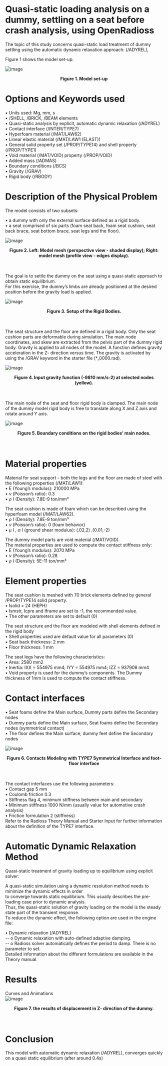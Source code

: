 # Quasi-static loading analysis on a dummy, settling on a seat before crash analysis, using OpenRadioss

The topic of this study concerns quasi-static load treatment of dummy settling using the automatic dynamic relaxation approach: (/ADYREL),

Figure 1 shows the model set-up.

![image](/Safety/Dummy_Settling/Images/Picture1.png)
<figcaption align = "center"><b>Figure 1. Model set-up</b></figcaption>

# Options and Keywords used

•	Units used: Mg, mm, s  
•	/SHELL, /BRICK, /BEAM elements  
•	Quasi-static analysis by explicit, automatic dynamic relaxation (/ADYREL)  
•	Contact interface (/INTER/TYPE7)  
•	Hyperfoam material (/MAT/LAW62)  
•	Linear elastic material (/MAT/LAW1 (ELAST))  
•	General solid property set (/PROP/TYPE14) and shell property (/PROP/TYPE1)  
•	Void material (/MAT/VOID) property (/PROP/VOID)  
•	Added mass (/ADMAS)  
•	Boundary conditions (/BCS)  
•	Gravity (/GRAV)  
•	Rigid body (/RBODY)

# Description of the Physical Problem

The model consists of two subsets:

•	a dummy with only the external surface defined as a rigid body.  
•	a seat comprised of six parts (foam seat back, foam seat cushion, seat back brace, seat bottom brace, seat legs and the floor).

![image](/Safety/Dummy_Settling/Images/Picture2.png)
<figcaption align = "center"><b>Figure 2. Left: Model mesh (perspective view - shaded display); Right: model mesh (profile view - edges display).</b></figcaption><br/><br/>  

The goal is to settle the dummy on the seat using a quasi-static approach to obtain static equilibrium.  
For this exercise, the dummy’s limbs are already positioned at the desired position before the gravity load is applied. 

![image](/Safety/Dummy_Settling/Images/Picture3.png)
<figcaption align = "center"><b>Figure 3. Setup of the Rigid Bodies.</b></figcaption><br/><br/>  

The seat structure and the floor are defined in a rigid body. Only the seat cushion parts are deformable during simulation.
The main node coordinates, and skew are extracted from the pelvis part of the dummy rigid body.
Gravity is applied to all nodes of the model. A function defines gravity acceleration in the Z- direction versus time. The gravity is activated by using the /GRAV keyword in the starter file (*_0000.rad).

![image](/Safety/Dummy_Settling/Images/Picture4.png)
<figcaption align = "center"><b>Figure 4. Input gravity function (-9810 mm/s-2) at selected nodes (yellow).</b></figcaption><br/><br/>

The main node of the seat and floor rigid body is clamped. 
The main node of the dummy model rigid body is free to translate along X and Z axis and rotate around Y axis.

![image](/Safety/Dummy_Settling/Images/Picture5.png)
<figcaption align = "center"><b>Figure 5. Boundary conditions on the rigid bodies’ main nodes. </b></figcaption><br/><br/>

# Material properties

Material for seat support - both the legs and the floor are made of steel with the following properties (/MAT/LAW1):  
•	E (Young’s modulus): 210000 MPa  
•	$\nu$ (Poisson’s ratio): 0.3  
•	$\rho$ I (Density): 7.8E-9 ton/mm³  

The seat cushion is made of foam which can be described using the hyperfoam model (/MAT/LAW62).  
•	$\rho$ I (Density): 7.8E-9 ton/mm³  
•	$\nu$ (Poisson’s ratio): 0 (foam behavior)  
•	$\mu$ I , $\alpha$ I (ground shear modulus): (.02,2) ,(0.01,-2)  

The dummy model parts are void material (/MAT/VOID).  
The material properties are used to compute the contact stiffness only:  
•	E (Young’s modulus): 2070 MPa  
•	$\nu$ (Poisson’s ratio): 0.28  
•	$\rho$ I (Density): 5E-11 ton/mm³  

# Element properties

The seat cushion is meshed with 70 brick elements defined by general /PROP/TYPE14 solid property.  
•	Isolid = 24 (HEPH)  
•	Ismstr, Icpre and Iframe are set to -1, the recommended value.  
•	The other parameters are set to default (0)  

The seat structure and the floor are modeled with shell elements defined in the rigid body  
•	Shell properties used are default value for all parameters (0)  
•	Seat back thickness: 2 mm  
•	Floor thickness: 1 mm  

The seat legs have the following characteristics:  
•	Area: 2580 mm2  
•	Inertia:  IXX = 554975 mm4; IYY = 554975 mm4; IZZ = 937908 mm4  
•	Void property is used for the dummy’s components. The Dummy thickness of 1mm is used to compute the contact stiffness.  

# Contact interfaces

•	Seat foams define the Main surface, Dummy parts define the Secondary nodes  
•	Dummy parts define the Main surface, Seat foams define the Secondary nodes (symmetrical contact)  
•	The floor defines the Main surface, dummy feet define the Secondary nodes  

![image](/Safety/Dummy_Settling/Images/Picture6.png)
<figcaption align = "center"><b>Figure 6. Contacts Modeling with TYPE7 Symmetrical Interface and foot-floor interface </b></figcaption><br/><br/>

The contact interfaces use the following parameters:  
•	Contact gap 		5 mm  
•	Coulomb friction	0.3  
•	Stiffness flag		4, minimum stiffness between main and secondary  
•	Minimum stiffness	1000 N/mm (usually value for automotive crash analysis)  
•	Friction formulation	2 (stiffness)  
Refer to the Radioss Theory Manual and Starter Input for further information about the definition of the TYPE7 interface.

# Automatic Dynamic Relaxation Method

Quasi-static treatment of gravity loading up to equilibrium using explicit solver:  

A quasi-static simulation using a dynamic resolution method needs to minimize the dynamic effects in order  
to converge towards static equilibrium. This usually describes the pre-loading case prior to dynamic analysis.  
Thus, the quasi-static solution of gravity loading on the model is the steady state part of the transient response.  
To reduce the dynamic effect, the following option are used in the engine file:  

•	Dynamic relaxation (/ADYREL)  
-- o	Dynamic relaxation with auto-defined adaptive damping.   
-- o	Radioss solver automatically defines the period to damp. There is no parameter to set.  
Detailed information about the different formulations are available in the Theory manual.

# Results

Curves and Animations  
![image](/Safety/Dummy_Settling/Images/Picture7.png)
<figcaption align = "center"><b>Figure 7. the results of displacement in Z- direction of the dummy. </b></figcaption><br/><br/>

# Conclusion

This model with automatic dynamic relaxation (/ADYREL), converges quickly on a quasi static equilibrium (after around 0.4s)

&nbsp;

